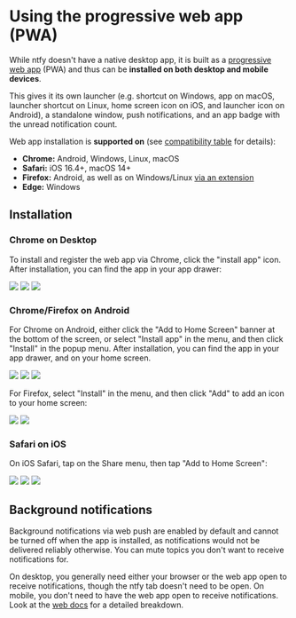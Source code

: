 # Using the progressive web app (PWA)
While ntfy doesn't have a native desktop app, it is built as a [progressive web app](https://developer.mozilla.org/en-US/docs/Web/Progressive_web_apps) (PWA)
and thus can be **installed on both desktop and mobile devices**.

This gives it its own launcher (e.g. shortcut on Windows, app on macOS, launcher shortcut on Linux, home screen icon on iOS, and
launcher icon on Android), a standalone window, push notifications, and an app badge with the unread notification count.

Web app installation is **supported on** (see [compatibility table](https://caniuse.com/web-app-manifest) for details):

- **Chrome:** Android, Windows, Linux, macOS
- **Safari:** iOS 16.4+, macOS 14+
- **Firefox:** Android, as well as on Windows/Linux [via an extension](https://addons.mozilla.org/en-US/firefox/addon/pwas-for-firefox/)
- **Edge:** Windows

## Installation

### Chrome on Desktop
To install and register the web app via Chrome, click the "install app" icon. After installation, you can find the app in your
app drawer:

<div id="pwa-screenshots-chrome-safari-desktop" class="screenshots">
    <a href="../../static/img/pwa-install.png"><img src="../../static/img/pwa-install.png"/></a>
    <a href="../../static/img/pwa.png"><img src="../../static/img/pwa.png"/></a> 
    <a href="../../static/img/pwa-badge.png"><img src="../../static/img/pwa-badge.png"/></a>
</div>

### Chrome/Firefox on Android
For Chrome on Android, either click the "Add to Home Screen" banner at the bottom of the screen, or select "Install app"
in the menu, and then click "Install" in the popup menu. After installation, you can find the app in your app drawer, 
and on your home screen.

<div id="pwa-screenshots-chrome-android" class="screenshots">
    <a href="../../static/img/pwa-install-chrome-android.jpg"><img src="../../static/img/pwa-install-chrome-android.jpg"/></a>
    <a href="../../static/img/pwa-install-chrome-android-menu.jpg"><img src="../../static/img/pwa-install-chrome-android-menu.jpg"/></a>
    <a href="../../static/img/pwa-install-chrome-android-popup.jpg"><img src="../../static/img/pwa-install-chrome-android-popup.jpg"/></a>
</div>

For Firefox, select "Install" in the menu, and then click "Add" to add an icon to your home screen:

<div id="pwa-screenshots-firefox-android" class="screenshots">
    <a href="../../static/img/pwa-install-firefox-android-menu.jpg"><img src="../../static/img/pwa-install-firefox-android-menu.jpg"/></a>
    <a href="../../static/img/pwa-install-firefox-android-popup.jpg"><img src="../../static/img/pwa-install-firefox-android-popup.jpg"/></a>
</div>

### Safari on iOS
On iOS Safari, tap on the Share menu, then tap "Add to Home Screen":

<div id="pwa-screenshots-safari-ios" class="screenshots">
    <a href="../../static/img/pwa-install-safari-ios-button.jpg"><img src="../../static/img/pwa-install-safari-ios-button.jpg"/></a>
    <a href="../../static/img/pwa-install-safari-ios-menu.jpg"><img src="../../static/img/pwa-install-safari-ios-menu.jpg"/></a>
    <a href="../../static/img/pwa-install-safari-ios-add-icon.jpg"><img src="../../static/img/pwa-install-safari-ios-add-icon.jpg"/></a>
</div>

## Background notifications
Background notifications via web push are enabled by default and cannot be turned off when the app is installed, as notifications would
not be delivered reliably otherwise. You can mute topics you don't want to receive notifications for.

On desktop, you generally need either your browser or the web app open to receive notifications, though the ntfy tab doesn't need to be
open. On mobile, you don't need to have the web app open to receive notifications. Look at the [web docs](./web.md#background-notifications)
for a detailed breakdown.
